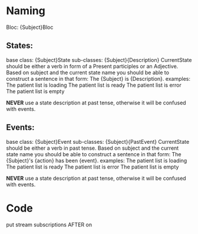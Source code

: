# Naming
Bloc:
{Subject}Bloc

## States:
base class: {Subject}State
sub-classes: {Subject}{Description}
CurrentState should be either a verb in form of a Present participles or an Adjective. Based on subject and the current state name you should be able to construct a sentence in that form:
The {Subject} is {Description}.
examples:
The patient list is loading
The patient list is ready
The patient list is error
The patient list is empty

**NEVER** use a state description at past tense, otherwise it will be confused with events.

## Events:
base class: {Subject}Event
sub-classes: {Subject}{PastEvent}
CurrentState should be either a verb in past tense. Based on subject and the current state name you should be able to construct a sentence in that form:
The {Subject}'s {action} has been {event}.
examples:
The patient list is loading
The patient list is ready
The patient list is error
The patient list is empty

**NEVER** use a state description at past tense, otherwise it will be confused with events.

# Code
put stream subscriptions AFTER on